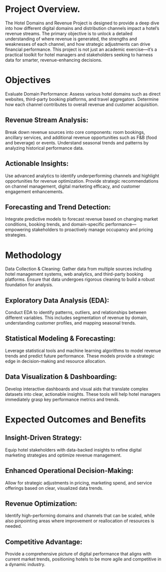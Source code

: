 # Project Overview.

The Hotel Domains and Revenue Project is designed to provide a deep dive into how different digital domains and distribution channels impact a hotel’s revenue streams. The primary objective is to unlock a detailed understanding of where revenue is generated, the strengths and weaknesses of each channel, and how strategic adjustments can drive financial performance. This project is not just an academic exercise—it’s a practical toolkit for hotel managers and stakeholders seeking to harness data for smarter, revenue-enhancing decisions.

# Objectives
Evaluate Domain Performance: Assess various hotel domains such as direct websites, third-party booking platforms, and travel aggregators. Determine how each channel contributes to overall revenue and customer acquisition.

## Revenue Stream Analysis: 
Break down revenue sources into core components: room bookings, ancillary services, and additional revenue opportunities such as F&B (food and beverage) or events. Understand seasonal trends and patterns by analyzing historical performance data.

## Actionable Insights: 
Use advanced analytics to identify underperforming channels and highlight opportunities for revenue optimization. Provide strategic recommendations on channel management, digital marketing efficacy, and customer engagement enhancements.

## Forecasting and Trend Detection:
Integrate predictive models to forecast revenue based on changing market conditions, booking trends, and domain-specific performance—empowering stakeholders to proactively manage occupancy and pricing strategies.

# Methodology
Data Collection & Cleaning: Gather data from multiple sources including hotel management systems, web analytics, and third-party booking platforms. Ensure that data undergoes rigorous cleaning to build a robust foundation for analysis.

## Exploratory Data Analysis (EDA): 
Conduct EDA to identify patterns, outliers, and relationships between different variables. This includes segmentation of revenue by domain, understanding customer profiles, and mapping seasonal trends.

## Statistical Modeling & Forecasting:
Leverage statistical tools and machine learning algorithms to model revenue trends and predict future performance. These models provide a strategic edge in decision-making and resource allocation.

## Data Visualization & Dashboarding: 
Develop interactive dashboards and visual aids that translate complex datasets into clear, actionable insights. These tools will help hotel managers immediately grasp key performance metrics and trends.

# Expected Outcomes and Benefits
## Insight-Driven Strategy: 
Equip hotel stakeholders with data-backed insights to refine digital marketing strategies and optimize revenue management.

## Enhanced Operational Decision-Making: 
Allow for strategic adjustments in pricing, marketing spend, and service offerings based on clear, visualized data trends.

## Revenue Optimization: 
Identify high-performing domains and channels that can be scaled, while also pinpointing areas where improvement or reallocation of resources is needed.

## Competitive Advantage: 
Provide a comprehensive picture of digital performance that aligns with current market trends, positioning hotels to be more agile and competitive in a dynamic industry.
